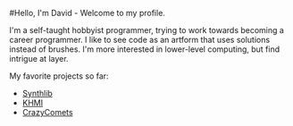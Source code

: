 #Hello, I'm David - Welcome to my profile.

I'm a self-taught hobbyist programmer, trying to work towards becoming a career programmer. I like to see code as an artform that uses solutions instead of brushes. I'm more interested in lower-level computing, but find intrigue at layer.

My favorite projects so far:

- [Synthlib](https://github.com/synth-the-humanoid/synthlib)
- [KHMI](https://github.com/synth-the-humanoid/KingdomHeartsMemoryInterface)
- [CrazyComets](https://github.com/synth-the-humanoid/CrazyComets)
